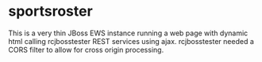 sportsroster
============

This is a very thin JBoss EWS instance running a web page with dynamic html calling rcjbosstester REST services using ajax.  rcjbosstester needed a CORS filter to allow for cross origin processing.
